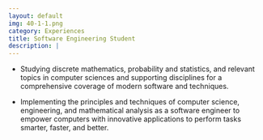 ```yaml
---
layout: default
img: 40-1-1.png
category: Experiences
title: Software Engineering Student
description: |
---
```


- Studying discrete mathematics, probability and statistics, and relevant topics in computer sciences and supporting disciplines for a comprehensive coverage of modern software and techniques.

- Implementing the principles and techniques of computer science, engineering, and mathematical analysis as a software engineer to empower computers with innovative applications to perform tasks smarter, faster, and better.
